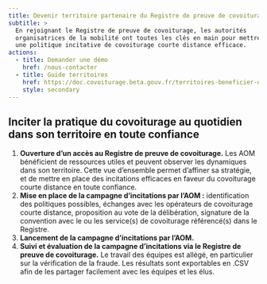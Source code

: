 ```yaml
---
title: Devenir territoire partenaire du Registre de preuve de covoiturage
subtitle: >
  En rejoignant le Registre de preuve de covoiturage, les autorités
  organisatrices de la mobilité ont toutes les clés en main pour mettre en place
  une politique incitative de covoiturage courte distance efficace.
actions:
  - title: Demander une démo
    href: /nous-contacter
  - title: Guide territoires
    href: https://doc.covoiturage.beta.gouv.fr/territoires-beneficier-du-registre-de-preuve-de-covoiturage/guide-territoires-pour-devenir-partenaire
    style: secondary
---
```


## Inciter la pratique du covoiturage au quotidien dans son territoire en toute confiance

1. **Ouverture d’un accès au Registre de preuve de covoiturage.** Les AOM bénéficient de ressources utiles et peuvent observer les dynamiques dans son territoire. Cette vue d’ensemble permet d’affiner sa stratégie, et de mettre en place des incitations efficaces en faveur du covoiturage courte distance en toute confiance.
2. **Mise en place de la campagne d’incitations par l’AOM :** identification des politiques possibles, échanges avec les opérateurs de covoiturage courte distance, proposition au vote de la délibération, signature de la convention avec le ou les service(s) de covoiturage référencé(s) dans le Registre.
3. **Lancement de la campagne d’incitations par l’AOM.**
4. **Suivi et évaluation de la campagne d’incitations via le Registre de preuve de covoiturage.** Le travail des équipes est allégé, en particulier sur la vérification de la fraude. Les résultats sont exportables en .CSV afin de les partager facilement avec les équipes et les élus.
